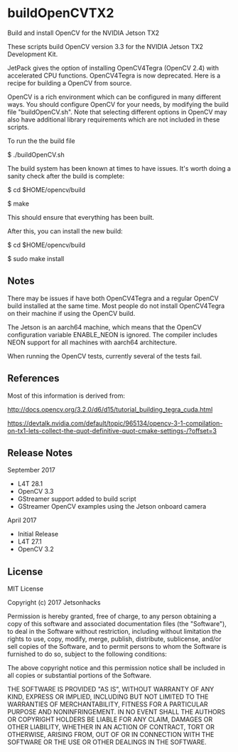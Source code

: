 # buildOpenCVTX2
Build and install OpenCV for the NVIDIA Jetson TX2

These scripts build OpenCV version 3.3 for the NVIDIA Jetson TX2 Development Kit.

JetPack gives the option of installing OpenCV4Tegra (OpenCV 2.4) with accelerated CPU functions. OpenCV4Tegra is now deprecated. Here is a recipe for building a OpenCV from source.

OpenCV is a rich environment which can be configured in many different ways. You should configure OpenCV for your needs, by modifying the build file "buildOpenCV.sh". Note that selecting different options in OpenCV may also have additional library requirements which are not included in these scripts.

To run the the build file

$ ./buildOpenCV.sh

The build system has been known at times to have issues. It's worth doing a sanity check after the build is complete:

$ cd $HOME/opencv/build

$ make

This should ensure that everything has been built.

After this, you can install the new build:

$ cd $HOME/opencv/build

$ sudo make install

## Notes
There may be issues if have both OpenCV4Tegra and a regular OpenCV build installed at the same time. Most people do not install OpenCV4Tegra on their machine if using the OpenCV build.

The Jetson is an aarch64 machine, which means that the OpenCV configuration variable ENABLE_NEON is ignored. The compiler includes NEON support for all machines with aarch64 architecture.

When running the OpenCV tests, currently several of the tests fail.  

## References

Most of this information is derived from:

http://docs.opencv.org/3.2.0/d6/d15/tutorial_building_tegra_cuda.html

https://devtalk.nvidia.com/default/topic/965134/opencv-3-1-compilation-on-tx1-lets-collect-the-quot-definitive-quot-cmake-settings-/?offset=3

## Release Notes
September 2017
* L4T 28.1
* OpenCV 3.3
* GStreamer support added to build script
* GStreamer OpenCV examples using the Jetson onboard camera 

April 2017
* Initial Release
* L4T 27.1
* OpenCV 3.2

## License
MIT License

Copyright (c) 2017 Jetsonhacks

Permission is hereby granted, free of charge, to any person obtaining a copy
of this software and associated documentation files (the "Software"), to deal
in the Software without restriction, including without limitation the rights
to use, copy, modify, merge, publish, distribute, sublicense, and/or sell
copies of the Software, and to permit persons to whom the Software is
furnished to do so, subject to the following conditions:

The above copyright notice and this permission notice shall be included in all
copies or substantial portions of the Software.

THE SOFTWARE IS PROVIDED "AS IS", WITHOUT WARRANTY OF ANY KIND, EXPRESS OR
IMPLIED, INCLUDING BUT NOT LIMITED TO THE WARRANTIES OF MERCHANTABILITY,
FITNESS FOR A PARTICULAR PURPOSE AND NONINFRINGEMENT. IN NO EVENT SHALL THE
AUTHORS OR COPYRIGHT HOLDERS BE LIABLE FOR ANY CLAIM, DAMAGES OR OTHER
LIABILITY, WHETHER IN AN ACTION OF CONTRACT, TORT OR OTHERWISE, ARISING FROM,
OUT OF OR IN CONNECTION WITH THE SOFTWARE OR THE USE OR OTHER DEALINGS IN THE
SOFTWARE.
 
